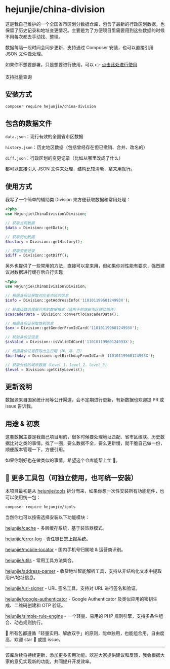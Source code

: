 # hejunjie/china-division

这是我自己维护的一个全国省市区划分数据仓库，包含了最新的行政区划数据，也保留了历史记录和地址变更情况。主要是为了方便项目里需要用到这些数据的时候不用每次都去手动找、整理。

数据每隔一段时间会同步更新，支持通过 Composer 安装，也可以直接引用 JSON 文件做处理。

如果你不想要部署，只是想要进行使用，可以 👉 [点击此处进行使用](https://tools.hejunjie.life/#/external/china-division)

支持批量查询

## 安装方式

```bash
composer require hejunjie/china-division
```

## 包含的数据文件

`data.json`：现行有效的全国省市区数据

`history.json`：历史地区数据（包括曾经存在但已撤销、合并、改名的）

`diff.json`：行政区划的变更记录（比如从哪里改成了什么）

都可以直接引入 JSON 文件来处理，结构比较清晰，拿来用就行。

## 使用方式

我写了一个简单的辅助类 Division 来方便获取数据和常用处理：

```php
<?php
use Hejunjie\ChinaDivision\Division;

// 获取当前数据
$data = Division::getData();

// 获取历史数据
$history = Division::getHistory();

// 获取变更记录
$diff = Division::getDiff();
```

另外也提供了一些常用的方法，直接可以拿来用，但如果你对性能有要求，强烈建议对数据进行缓存后自行实现

```php
<?php
use Hejunjie\ChinaDivision\Division;

// 根据身份证获取对应省市区的信息
$info = Division::getAddressInfo('11010119960124993X'); 

// 转成级联选择器可用的数据格式（适用于前端省市区联动组件）
$cascaderData = Division::convertToCascaderData();

// 根据身份证获取性别信息
$sex = Division::getGenderFromIdCard('11010119960124993X');

// 校验身份证信息
$isValid = Division::isValidIdCard('11010119960124993X');

// 根据身份证号获取出生日期（年、月、日）
$birthday = Division::getBirthdayFromIdCard('11010119960124993X');

// 获取分级的城市数据（level_1、level_2、level_3）
$level = Division::getCityLevels();
```

## 更新说明

数据源来自国家统计局等公开渠道，会不定期进行更新，有新数据也欢迎提 PR 或 issue 告诉我。

## 用途 & 初衷

这套数据主要是我自己项目用的，很多时候要处理地址匹配、省市区级联、历史数据比对之类的事情。找了一圈，要么数据不全，要么更新慢，就干脆自己做一份，顺便版本管理一下，方便引用。

如果你刚好也在做类似的事情，希望这个仓库能帮上忙 🙌。

## 🔧 更多工具包（可独立使用，也可统一安装）

本项目最初是从 [hejunjie/tools](https://github.com/zxc7563598/php-tools) 拆分而来，如果你想一次性安装所有功能组件，也可以使用统一包：

```bash
composer require hejunjie/tools
```

当然你也可以按需选择安装以下功能模块：

[hejunjie/cache](https://github.com/zxc7563598/php-cache) - 多层缓存系统，基于装饰器模式。

[hejunjie/error-log](https://github.com/zxc7563598/php-error-log) - 责任链日志上报系统。

[hejunjie/mobile-locator](https://github.com/zxc7563598/php-mobile-locator) - 国内手机号归属地 & 运营商识别。

[hejunjie/utils](https://github.com/zxc7563598/php-utils) - 常用工具方法集合。

[hejunjie/address-parser](https://github.com/zxc7563598/php-address-parser) - 收货地址智能解析工具，支持从非结构化文本中提取用户/地址信息。

[hejunjie/url-signer](https://github.com/zxc7563598/php-url-signer) - URL 签名工具，支持对 URL 进行签名和验证。

[hejunjie/google-authenticator](https://github.com/zxc7563598/php-google-authenticator) - Google Authenticator 及类似应用的密钥生成、二维码创建和 OTP 验证。

[hejunjie/simple-rule-engine](https://github.com/zxc7563598/php-simple-rule-engine) - 一个轻量、易用的 PHP 规则引擎，支持多条件组合、动态规则执行。

👀 所有包都遵循「轻量实用、解放双手」的原则，能单独用，也能组合用，自由度高，欢迎 star 🌟 或提 issue。

---

该库后续将持续更新，添加更多实用功能。欢迎大家提供建议和反馈，我会根据大家的意见实现新的功能，共同提升开发效率。








